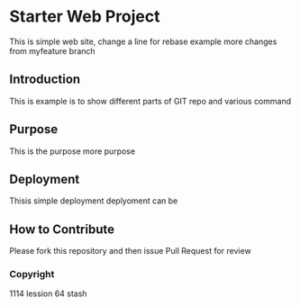 # Starter Web Project

This is simple web site, change a line for rebase example
more changes from myfeature branch

## Introduction

This is example is to show different parts of GIT repo and various command

## Purpose

This is the purpose
more purpose

## Deployment

Thisis simple deployment
deplyoment can be

## How to Contribute

Please fork this repository and then issue Pull Request for review

### Copyright
1114   lession 64 stash